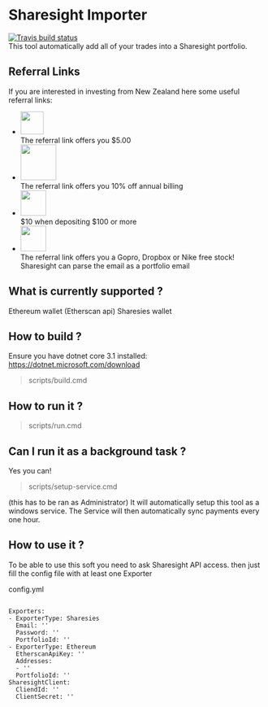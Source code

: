 # Sharesight Importer #
[![Travis build status](https://travis-ci.org/0Lucifer0/SharesiesToSharesight.svg?branch=master)](https://travis-ci.org/0Lucifer0/SharesiesToSharesight)<br/>
This tool automatically add all of your trades into a Sharesight portfolio.

## Referral Links ##
If you are interested in investing from New Zealand here some useful referral links:
- <a href="https://sharesies.nz/r/X99G4R"/><img src="https://static1.squarespace.com/static/58bc788c59cc68b9696b9ee0/t/5bfe00514ae23736655bacca/1591327857356/" height="45"/></a><br/>
The referral link offers you $5.00
- <a href="https://portfolio.sharesight.com/refer/CEM81"/><img src="https://www.sharesight.com/img/logos/logo-11a4fd04.svg" height="70"/></a><br/>
The referral link offers you 10% off annual billing
- <a href="https://app.hatchinvest.nz/share/rbfyt2dm"/><img src="https://pbs.twimg.com/media/D_jLsLLWkAwhg0p.png" height="50"/></a><br/>
$10 when depositing $100 or more
- <a href="https://hellostake.com/referral-program?referrer=erwanj724"/><img src="https://www.moneyhub.co.nz/uploads/1/1/2/1/112100199/stake-review-trading_1.png?ezimgfmt=rs:350x162/rscb7/ng:webp/ngcb7" height="50"/></a><br/>
The referral link offers you a Gopro, Dropbox or Nike free stock! Sharesight can parse the email as a portfolio email

## What is currently supported ? ##
Ethereum wallet (Etherscan api)
Sharesies wallet

## How to build ? ##
Ensure you have dotnet core 3.1 installed: https://dotnet.microsoft.com/download
> scripts/build.cmd

## How to run it ? ##
> scripts/run.cmd

## Can I run it as a background task ? ##
Yes you can! 
> scripts/setup-service.cmd

(this has to be ran as Administrator)
It will automatically setup this tool as a windows service. 
The Service will then automatically sync payments every one hour.

## How to use it ? ##
To be able to use this soft you need to ask Sharesight API access. 
then just fill the config file with at least one Exporter

config.yml
```

Exporters:
- ExporterType: Sharesies
  Email: ''
  Password: ''
  PortfolioId: ''
- ExporterType: Ethereum
  EtherscanApiKey: ''
  Addresses:
  - ''
  PortfolioId: ''
SharesightClient:
  CliendId: ''
  ClientSecret: ''
```
